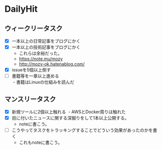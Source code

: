 # DailyHit

## ウィークリータスク

- [X] 一本以上の日常記事をブログにかく
- [X] 一本以上の技術記事をブログにかく  
  - これらは余裕だった。
  - https://note.mu/mozy
  - http://mozy-ok.hatenablog.com/
- [X] issueを5個以上倒す
- [ ] 書籍等を一章以上進める  
  - 書籍はLinuxの仕組みを読んだ
## マンスリータスク
- [X] 新規ツールに2個以上触れる
  - AWSとDocker周りは触れた
- [X] 目に付いたニュースに関する深掘りをして1本以上公開する。
  - noteに書こう。
- [ ] こうやってタスクをトラッキングすることでどういう効果があったのかを書く
  - これもnoteに書こう。
